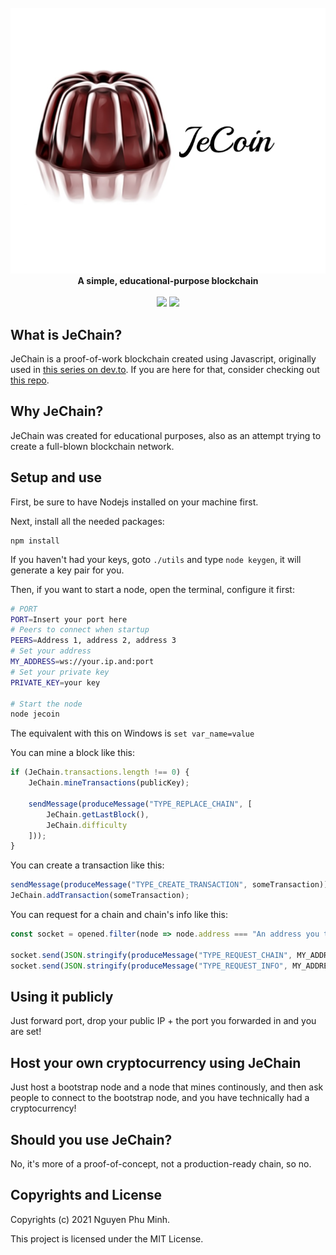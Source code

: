 <div align="center">
	<br/>
	<img src="./assets/extended-logo.png"/>
	<br/>
	<div><b>A simple, educational-purpose blockchain</b></div>
	<br/>
	<a href="https://github.com/nguyenphuminh/JeChain/blob/master/LICENSE.md"><img src="https://img.shields.io/badge/license-MIT-orange.svg"/></a>
	<a href="https://github.com/nguyenphuminh/JeChain/releases"><img src="https://img.shields.io/github/package-json/v/nguyenphuminh/JeChain?label=stable"></a>
</div>

## What is JeChain?
JeChain is a proof-of-work blockchain created using Javascript, originally used in [this series on dev.to](https://dev.to/freakcdev297/series/15322). If you are here for that, consider checking out [this repo](https://github.com/nguyenphuminh/blockchain-tutorial/tree/main/Creating%20a%20blockchain%20in%2060%20lines%20of%20Javascript).

## Why JeChain?
JeChain was created for educational purposes, also as an attempt trying to create a full-blown blockchain network.

## Setup and use
First, be sure to have Nodejs installed on your machine first.

Next, install all the needed packages:
```
npm install
```

If you haven't had your keys, goto `./utils` and type `node keygen`, it will generate a key pair for you. 

Then, if you want to start a node, open the terminal, configure it first:
```sh
# PORT
PORT=Insert your port here
# Peers to connect when startup
PEERS=Address 1, address 2, address 3
# Set your address
MY_ADDRESS=ws://your.ip.and:port
# Set your private key
PRIVATE_KEY=your key

# Start the node
node jecoin
```

The equivalent with this on Windows is `set var_name=value`

You can mine a block like this:
```js
if (JeChain.transactions.length !== 0) {
    JeChain.mineTransactions(publicKey);

    sendMessage(produceMessage("TYPE_REPLACE_CHAIN", [
        JeChain.getLastBlock(),
        JeChain.difficulty
    ]));
}
```

You can create a transaction like this:
```js
sendMessage(produceMessage("TYPE_CREATE_TRANSACTION", someTransaction));
JeChain.addTransaction(someTransaction);
```

You can request for a chain and chain's info like this: 
```js
const socket = opened.filter(node => node.address === "An address you trust")[0].socket;

socket.send(JSON.stringify(produceMessage("TYPE_REQUEST_CHAIN", MY_ADDRESS)));
socket.send(JSON.stringify(produceMessage("TYPE_REQUEST_INFO", MY_ADDRESS)));
```

## Using it publicly
Just forward port, drop your public IP + the port you forwarded in and you are set!

## Host your own cryptocurrency using JeChain
Just host a bootstrap node and a node that mines continously, and then ask people to connect to the bootstrap node, and you have technically had a cryptocurrency!

## Should you use JeChain?
No, it's more of a proof-of-concept, not a production-ready chain, so no.

## Copyrights and License
Copyrights (c) 2021 Nguyen Phu Minh.

This project is licensed under the MIT License.
